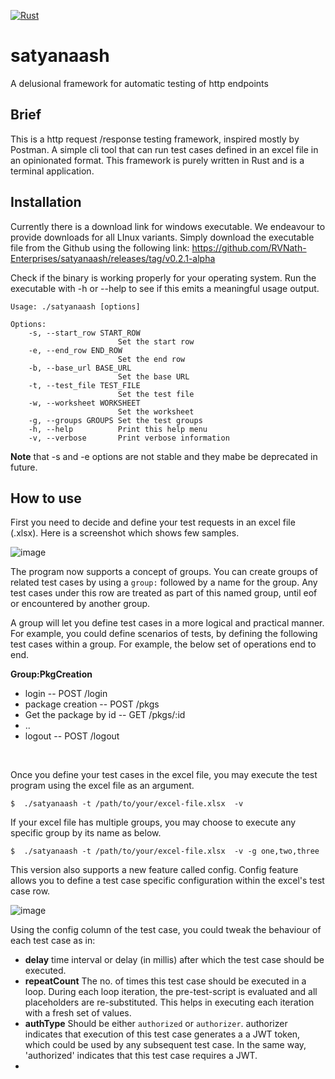 
[![Rust](https://github.com/rv-nath/satyanaash/actions/workflows/rust.yml/badge.svg)](https://github.com/rv-nath/satyanaash/actions/workflows/rust.yml)

# satyanaash
A delusional framework for automatic testing of http endpoints

## Brief
This is a http request /response testing framework, inspired mostly by Postman.  A simple cli tool that can run test cases defined in an excel file in an opinionated format.  This framework is purely written in Rust and is a terminal application.


## Installation
Currently there is a download link for windows executable.  We endeavour to provide downloads for all LInux variants. Simply download the executable file from the Github using the following link:  https://github.com/RVNath-Enterprises/satyanaash/releases/tag/v0.2.1-alpha

Check if the binary is working properly for your operating system.  Run the executable with -h or --help to see if this emits a meaningful usage output.

```shell
Usage: ./satyanaash [options]

Options:
    -s, --start_row START_ROW
                        Set the start row
    -e, --end_row END_ROW
                        Set the end row
    -b, --base_url BASE_URL
                        Set the base URL
    -t, --test_file TEST_FILE
                        Set the test file
    -w, --worksheet WORKSHEET
                        Set the worksheet
    -g, --groups GROUPS Set the test groups
    -h, --help          Print this help menu
    -v, --verbose       Print verbose information
```

**Note** that -s and -e options are not stable and they mabe be deprecated in future.

## How to use
First you need to decide and define your test requests in an excel file (.xlsx).  Here is a screenshot which shows few samples.

![image](https://github.com/user-attachments/assets/07f8bf08-a0c0-456d-952e-869f8c9a5117)

The program now supports a concept of groups.  You can create groups of related test cases by using a `group:` followed by a name
for the group.  Any test cases under this row are treated as part of this named group, until eof or encountered by another group.

A group will let you define test cases in a more logical and practical manner. For example, you could define scenarios of tests,
by defining the following test cases within a group.  For example, the below set of operations end to end.

**Group:PkgCreation**
- login  -- POST /login
- package creation -- POST /pkgs
- Get the package by id  -- GET /pkgs/:id 
- ..
- logout  --  POST  /logout
<br>


Once you define your test cases in the excel file, you may execute the test program using the excel file as an argument.
```shell
$  ./satyanaash -t /path/to/your/excel-file.xlsx  -v 
```

If your excel file has multiple groups, you may choose to execute any specific group by its name as below.
```shell
$  ./satyanaash -t /path/to/your/excel-file.xlsx  -v -g one,two,three
```

This version also supports a new feature called config.  Config feature allows you to define a test case specific configuration
within the excel's test case row.

![image](https://github.com/user-attachments/assets/7acc9f36-7f78-429a-9cdc-5ac573b5ddbd)

Using the config column of the test case, you could tweak the behaviour of each test case as in:
- **delay** time interval or delay (in millis) after which the test case should be executed.
- **repeatCount** The no. of times this test case should be executed in a loop.  During each loop iteration, the pre-test-script is
  evaluated and all placeholders are re-substituted.  This helps in executing each iteration with a fresh set of values.
- **authType** Should be either `authorized` or `authorizer`.    authorizer indicates that execution of this test case generates a
  a JWT token, which could be used by any subsequent test case.  In the same way, 'authorized' indicates that this test case
  requires a JWT.
- 
